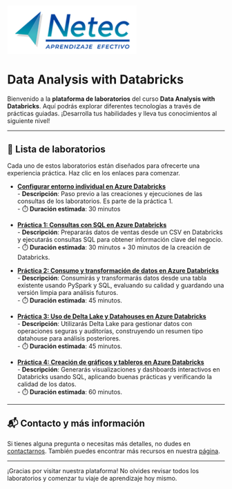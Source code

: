 <img src="images/neteclogo.png" alt="logo" width="300"/>

# Data Analysis with Databricks

Bienvenido a la **plataforma de laboratorios** del curso **Data Analysis with Databricks**. Aquí podrás explorar diferentes tecnologías a través de prácticas guiadas. ¡Desarrolla tus habilidades y lleva tus conocimientos al siguiente nivel!

---

## 🌟 Lista de laboratorios

Cada uno de estos laboratorios están diseñados para ofrecerte una experiencia práctica. Haz clic en los enlaces para comenzar.

- **[Configurar entorno individual en Azure Databricks](/Capítulo1/lab0.md)** <br>
      - **Descripción**: Paso previo a las creaciones y ejecuciones de las consultas de los laboratorios. Es parte de la práctica 1. <br>
      - ⏱️ **Duración estimada**: 30 minutos

- **[Práctica 1: Consultas con SQL en Azure Databricks](/Capítulo1/lab1.md)** <br>
      - **Descripción**: Prepararás datos de ventas desde un CSV en Databricks y ejecutarás consultas SQL para obtener información clave del negocio. <br>
      - ⏱️ **Duración estimada**: 30 minutos + 30 minutos de la creación de Databricks.

- **[Práctica 2: Consumo y transformación de datos en Azure Databricks](/Capítulo2/lab2.md)** <br>
      - **Descripción**: Consumirás y transformarás datos desde una tabla existente usando PySpark y SQL, evaluando su calidad y guardando una versión limpia para análisis futuros. <br>
      - ⏱️ **Duración estimada**: 45 minutos.

- **[Práctica 3: Uso de Delta Lake y Datahouses en Azure Databricks](/Capítulo3/lab3.md)** <br>
      - **Descripción**: Utilizarás Delta Lake para gestionar datos con operaciones seguras y auditorías, construyendo un resumen tipo datahouse para análisis posteriores. <br>
      - ⏱️ **Duración estimada**: 45 minutos.

- **[Práctica 4: Creación de gráficos y tableros en Azure Databricks](/Capítulo4/lab4.md)** <br>
      - **Descripción**: Generarás visualizaciones y dashboards interactivos en Databricks usando SQL, aplicando buenas prácticas y verificando la calidad de los datos. <br>
      - ⏱️ **Duración estimada**: 60 minutos.

---

## 📬 **Contacto y más información**

Si tienes alguna pregunta o necesitas más detalles, no dudes en [contactarnos](mailto:soporte@netec.com). También puedes encontrar más recursos en nuestra [página](https://netec.com).

---

¡Gracias por visitar nuestra plataforma! No olvides revisar todos los laboratorios y comenzar tu viaje de aprendizaje hoy mismo.
